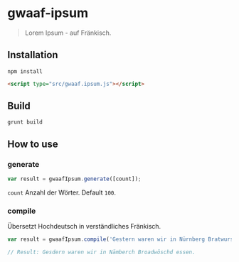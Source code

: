 # gwaaf-ipsum

> Lorem Ipsum - auf Fränkisch.

## Installation

```shell
npm install
```

```html
<script type="src/gwaaf.ipsum.js"></script>
```

## Build

```shell
grunt build
```

## How to use

### generate

```js
var result = gwaafIpsum.generate([count]);
```

`count` Anzahl der Wörter. Default `100`.

### compile

Übersetzt Hochdeutsch in verständliches Fränkisch.

```js
var result = gwaafIpsum.compile('Gestern waren wir in Nürnberg Bratwurst essen.')

// Result: Gesdern waren wir in Nämberch Broadwöschd essen.
```


